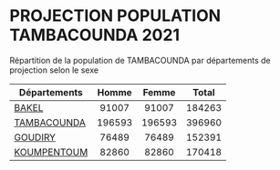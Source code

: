 # PROJECTION POPULATION TAMBACOUNDA 2021
	
Répartition de la population de TAMBACOUNDA par départements de projection selon le sexe
	
| Départements  | Homme | Femme | Total |
| --------- |:-----:|:-----:|:-----:|
| [BAKEL](BAKEL) | 91007 | 91007 | 184263 |
| [TAMBACOUNDA](TAMBACOUNDA) | 196593 | 196593 | 396960 |
| [GOUDIRY](GOUDIRY) | 76489 | 76489 | 152391 |
| [KOUMPENTOUM](KOUMPENTOUM) | 82860 | 82860 | 170418 |
